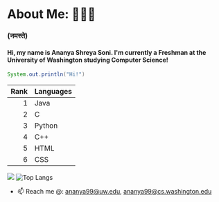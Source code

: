 # About Me: 👩🏽‍💻
### (नमस्ते) 
#### Hi, my name is Ananya Shreya Soni. I'm currently a Freshman at the University of Washington studying Computer Science!
```java
System.out.println("Hi!")
```
| Rank |   Languages   |
|-----:|---------------|                                                                                                                     
|     1|  Java         |
|     2|  C            |
|     3|  Python       |
|     4|  C++          |
|     5|  HTML         |
|     6|  CSS          |

![](https://github-readme-stats.vercel.app/api?username=ananyasoni&theme=material-palenight&bg_color=00000000&rank_icon=github)
![Top Langs](https://github-readme-stats.vercel.app/api/top-langs/?username=ananyasoni&size_weight=0.5&count_weight=0.5&theme=material-palenight&layout=compact&bg_color=00000000)

- 📫 Reach me @: ananya99@uw.edu, ananya99@cs.washington.edu

<!--
**ananyasoni/ananyasoni** is a ✨ _special_ ✨ repository because its `README.md` (this file) appears on your GitHub profile.

Here are some ideas to get you started:

- 🔭 I’m currently working on ...
- 🌱 I’m currently learning ...
- 👯 I’m looking to collaborate on ...
- 🤔 I’m looking for help with ...
- 💬 Ask me about ...
- 📫 How to reach me: ...
- 😄 Pronouns: ...
- ⚡ Fun fact: ...
-->
